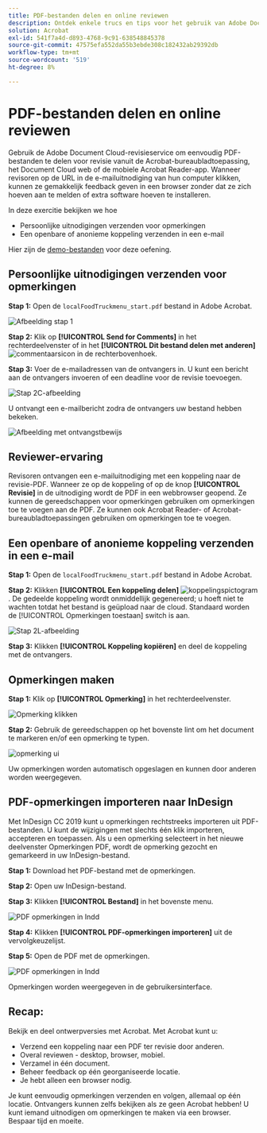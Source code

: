 ```yaml
---
title: PDF-bestanden delen en online reviewen
description: Ontdek enkele trucs en tips voor het gebruik van Adobe Document Cloud
solution: Acrobat
exl-id: 541f7a4d-d893-4768-9c91-638548845378
source-git-commit: 47575efa552da55b3ebde308c182432ab29392db
workflow-type: tm+mt
source-wordcount: '519'
ht-degree: 8%

---
```


# PDF-bestanden delen en online reviewen

Gebruik de Adobe Document Cloud-revisieservice om eenvoudig PDF-bestanden te delen voor revisie vanuit de Acrobat-bureaubladtoepassing, het Document Cloud web of de mobiele Acrobat Reader-app. Wanneer revisoren op de URL in de e-mailuitnodiging van hun computer klikken, kunnen ze gemakkelijk feedback geven in een browser zonder dat ze zich hoeven aan te melden of extra software hoeven te installeren.

In deze exercitie bekijken we hoe

* Persoonlijke uitnodigingen verzenden voor opmerkingen
* Een openbare of anonieme koppeling verzenden in een e-mail

Hier zijn de [demo-bestanden](assets/01_Review.zip) voor deze oefening.

## Persoonlijke uitnodigingen verzenden voor opmerkingen

**Stap 1:** Open de `localFoodTruckmenu_start.pdf` bestand in Adobe Acrobat.

![Afbeelding stap 1](assets/Step1.png)

**Stap 2:** Klik op **[!UICONTROL Send for Comments]** in het rechterdeelvenster of in het **[!UICONTROL Dit bestand delen met anderen]** ![commentaarsicon](assets/sendforcommentsicon.png)  in de rechterbovenhoek.

**Stap 3:** Voer de e-mailadressen van de ontvangers in. U kunt een bericht aan de ontvangers invoeren of een deadline voor de revisie toevoegen.

![Stap 2C-afbeelding](assets/Step2C.png)

U ontvangt een e-mailbericht zodra de ontvangers uw bestand hebben bekeken.

![Afbeelding met ontvangstbewijs](assets/deliveryReceipt_Track.png)

## Reviewer-ervaring

Revisoren ontvangen een e-mailuitnodiging met een koppeling naar de revisie-PDF. Wanneer ze op de koppeling of op de knop **[!UICONTROL Revisie]** in de uitnodiging wordt de PDF in een webbrowser geopend. Ze kunnen de gereedschappen voor opmerkingen gebruiken om opmerkingen toe te voegen aan de PDF. Ze kunnen ook Acrobat Reader- of Acrobat-bureaubladtoepassingen gebruiken om opmerkingen toe te voegen.

## Een openbare of anonieme koppeling verzenden in een e-mail

**Stap 1:** Open de `localFoodTruckmenu_start.pdf` bestand in Adobe Acrobat.

**Stap 2:** Klikken **[!UICONTROL Een koppeling delen]** ![koppelingspictogram](assets/sendlinkicon.png). De gedeelde koppeling wordt onmiddellijk gegenereerd; u hoeft niet te wachten totdat het bestand is geüpload naar de cloud. Standaard worden de [!UICONTROL Opmerkingen toestaan] switch is aan.

![Stap 2L-afbeelding](assets/Step2L.png)

**Stap 3:** Klikken **[!UICONTROL Koppeling kopiëren]** en deel de koppeling met de ontvangers.

## Opmerkingen maken

**Stap 1:** Klik op **[!UICONTROL Opmerking]** in het rechterdeelvenster.

![Opmerking klikken](assets/Cselect.jpg)

**Stap 2:** Gebruik de gereedschappen op het bovenste lint om het document te markeren en/of een opmerking te typen.

![opmerking ui](assets/commentsui.png)

Uw opmerkingen worden automatisch opgeslagen en kunnen door anderen worden weergegeven.

## PDF-opmerkingen importeren naar InDesign

Met InDesign CC 2019 kunt u opmerkingen rechtstreeks importeren uit PDF-bestanden. U kunt de wijzigingen met slechts één klik importeren, accepteren en toepassen. Als u een opmerking selecteert in het nieuwe deelvenster Opmerkingen PDF, wordt de opmerking gezocht en gemarkeerd in uw InDesign-bestand.

**Stap 1:** Download het PDF-bestand met de opmerkingen.

**Stap 2:** Open uw InDesign-bestand.

**Stap 3:** Klikken **[!UICONTROL Bestand]** in het bovenste menu.

![PDF opmerkingen in Indd](assets/inddpdf.png)

**Stap 4:** Klikken **[!UICONTROL PDF-opmerkingen importeren]** uit de vervolgkeuzelijst.

**Stap 5:** Open de PDF met de opmerkingen.

![PDF opmerkingen in Indd](assets/inddpdfshown.png)

Opmerkingen worden weergegeven in de gebruikersinterface.

## Recap:

Bekijk en deel ontwerpversies met Acrobat. Met Acrobat kunt u:

* Verzend een koppeling naar een PDF ter revisie door anderen.
* Overal reviewen - desktop, browser, mobiel.
* Verzamel in één document.
* Beheer feedback op één georganiseerde locatie.
* Je hebt alleen een browser nodig.

Je kunt eenvoudig opmerkingen verzenden en volgen, allemaal op één locatie. Ontvangers kunnen zelfs bekijken als ze geen Acrobat hebben! U kunt iemand uitnodigen om opmerkingen te maken via een browser. Bespaar tijd en moeite.
